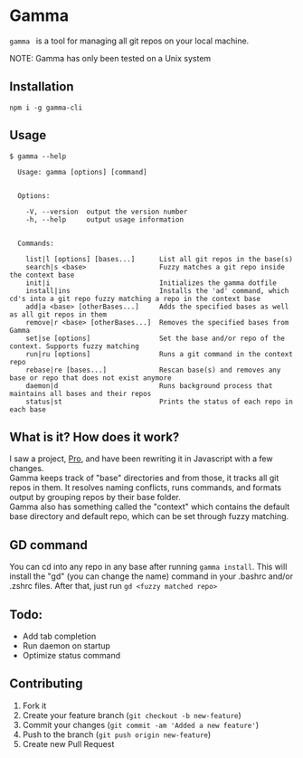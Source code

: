 # Gamma

`gamma ` is a tool for managing all git repos on your local machine.

NOTE: Gamma has only been tested on a Unix system

## Installation
```
npm i -g gamma-cli
```

## Usage
```
$ gamma --help

  Usage: gamma [options] [command]


  Options:

    -V, --version  output the version number
    -h, --help     output usage information


  Commands:

    list|l [options] [bases...]      List all git repos in the base(s)
    search|s <base>                  Fuzzy matches a git repo inside the context base
    init|i                           Initializes the gamma dotfile
    install|ins                      Installs the 'ad' command, which cd's into a git repo fuzzy matching a repo in the context base
    add|a <base> [otherBases...]     Adds the specified bases as well as all git repos in them
    remove|r <base> [otherBases...]  Removes the specified bases from Gamma
    set|se [options]                 Set the base and/or repo of the context. Supports fuzzy matching
    run|ru [options]                 Runs a git command in the context repo
    rebase|re [bases...]             Rescan base(s) and removes any base or repo that does not exist anymore
    daemon|d                         Runs background process that maintains all bases and their repos
    status|st                        Prints the status of each repo in each base
```

## What is it? How does it work?
I saw a project, [Pro](https://github.com/trishume/pro), and have been rewriting it in Javascript with a few changes.  
Gamma keeps track of "base" directories and from those, it tracks all git repos in them. It resolves naming conflicts, runs commands, and formats output by grouping repos by their base folder.  
Gamma also has something called the "context" which contains the default base directory and default repo, which can be set through fuzzy matching.

## GD command
You can cd into any repo in any base after running `gamma install`. This will install the "gd" (you can change the name) command in your .bashrc and/or .zshrc files. After that, just run `gd <fuzzy matched repo>`

## Todo:
  * Add tab completion
  * Run daemon on startup
  * Optimize status command

## Contributing
1. Fork it
2. Create your feature branch (`git checkout -b new-feature`)
3. Commit your changes (`git commit -am 'Added a new feature'`)
4. Push to the branch (`git push origin new-feature`)
5. Create new Pull Request